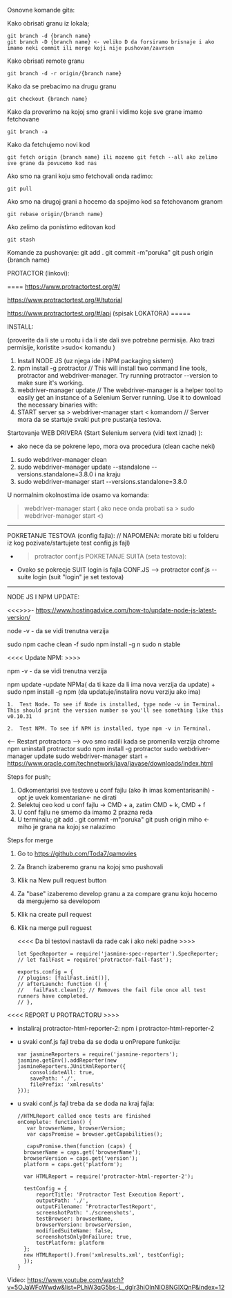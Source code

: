 Osnovne komande gita:

Kako obrisati granu iz lokala;

    git branch -d {branch name}
    git branch -D {branch name} <- veliko D da forsiramo brisnaje i ako imamo neki commit ili merge koji nije pushovan/zavrsen 

Kako obrisati remote granu 

    git branch -d -r origin/{branch name}   

Kako da se prebacimo na drugu granu

	git checkout {branch name}

Kako da proverimo na kojoj smo grani i vidimo koje sve grane imamo fetchovane

	git branch -a 

Kako da fetchujemo novi kod 

	git fetch origin {branch name} ili mozemo git fetch --all ako zelimo sve grane da povucemo kod nas 

Ako smo na grani koju smo fetchovali onda radimo:

	git pull

Ako smo na drugoj grani a hocemo da spojimo kod sa fetchovanom granom

	git rebase origin/{branch name}   

Ako zelimo da ponistimo editovan kod 

	git stash 



Komande za pushovanje:
	git add .
	git commit -m"poruka"
	git push origin {branch name}   


PROTACTOR (linkovi):

====   https://www.protractortest.org/#/

https://www.protractortest.org/#/tutorial   

https://www.protractortest.org/#/api   (spisak LOKATORA)    =====


<!-- Protractor is an end-to-end test framework for AngularJS applications. Protractor is a Node.js program that supports the Jasmine and Mocha test frameworks. Selenium is a browser automation framework. Selenium includes the Selenium Server, the WebDriver APIs, and the WebDriver browser drivers.

Protractor uses WebDriverJS which is based on Selenium. So Protractor is not instead of Selenium, but it is an extra layer on top of Selenium to make testing AngularJS applications easier. Researching the WebDriverJS specification will also help. ... Learned an test framework Jasmine (or Mocha).

Protractor uses JavaScript as language, NodeJS as programming environment and Jasmine as its test-runner-framework. Having some basic skills with these technologies will help.
Protractor uses WebDriverJS which is based on Selenium. So Protractor is not instead of Selenium, but it is an extra layer on top of Selenium to make testing AngularJS applications easier. Researching the WebDriverJS specification will also help. It simplifies the async nature of JavaScript and this will be probably be your greatest challenge when migrating from Java.

Protractor is a wrapper around WebDriverJS, which is JavaScript bindings for the Selenium WebDriver API.
Protractor needs two files to run, a spec file and configuration file. Configuration file: This File helps protractor to where the test files are placed (specs.js) and to talk with Selenium server (Selenium Address). Chrome is the default browser for Protractor

Choosing a Framework. Protractor supports two behavior driven development (BDD) test frameworks out of the box: Jasmine and Mocha. These frameworks are based on JavaScript and Node.js and provide the syntax, scaffolding, and reporting tools you will use to write and manage your tests. -->


INSTALL: 

(proverite da li ste u rootu i da li ste dali sve potrebne permisije. Ako trazi permisije, koristite >sudo< komandu )

<!-- * MORATE imati JDK (Java Development Kit (za MAC 64) ->  https://www.oracle.com/technetwork/java/javase/downloads/jdk12-downloads-5295953.html ) instaliran da bi web driver radio kako treba. -->

1. Install NODE JS  (uz njega ide i NPM packaging sistem) 
2. npm install -g protractor     // This will install two command line tools, protractor and webdriver-manager. Try running protractor --version to make sure it's working. 
3. webdriver-manager update    // The webdriver-manager is a helper tool to easily get an instance of a Selenium Server running. Use it to download the necessary binaries with: 
4. START server sa  > webdriver-manager start < komandom  //  Server mora da se startuje svaki put pre pustanja testova. 
<!-- This will start up a Selenium Server and will output a bunch of info logs. Your Protractor test will send requests to this server to control a local browser. You can see information about the status of the server at http://localhost:4444/wd/hub.  -->





Startovanje WEB DRIVERA (Start Selenium servera  (vidi text iznad) ):


* ako nece da se pokrene lepo, mora ova procedura (clean cache neki) 
1.  sudo webdriver-manager clean
2.  sudo webdriver-manager update --standalone --versions.standalone=3.8.0
i na kraju
3.  sudo webdriver-manager start --versions.standalone=3.8.0


U normalnim okolnostima ide osamo va komanda:
>  webdriver-manager start   ( ako nece onda probati sa > sudo webdriver-manager start <)


------------------------------------------------------------------------------------------------

POKRETANJE TESTOVA (config fajla):  // NAPOMENA: morate biti u folderu iz kog pozivate/startujete test config.js fajl)
- > protractor conf.js
POKRETANJE SUITA (seta testova):
- Ovako se pokrecje SUIT login is fajla CONF.JS   —>  protractor conf.js --suite login    (suit "login" je set testova)


------------------------------------------------------------------------------------------------


NODE JS I NPM UPDATE: 


<<<<Update NODE JS >>>>- https://www.hostingadvice.com/how-to/update-node-js-latest-version/

node -v - da se vidi trenutna verzija

sudo npm cache clean -f 
sudo npm install -g n 
sudo n stable 



 <<<< Update NPM: >>>>

npm -v     - da se vidi trenutna verzija

npm update   -update NPMa( da ti kaze da li ima nova verzija da update)
+
sudo npm install -g npm (da updatuje/instalira novu verziju ako ima)


	1.	Test Node. To see if Node is installed, type node -v in Terminal. This should print the version number so you'll see something like this v0.10.31 
	
	2.	Test NPM. To see if NPM is installed, type npm -v in Terminal.

<-- Restart protractora --> ovo smo radili kada se promenila verzija chrome
npm uninstall protractor
sudo npm install -g protractor
sudo webdriver-manager update
sudo webdriver-manager start 
+
https://www.oracle.com/technetwork/java/javase/downloads/index.html 


Steps for push; 
1. Odkomentarisi sve testove u conf fajlu (ako ih imas komentarisanih) - opt je uvek komentarian<- ne dirati 
2. Selektuj ceo kod u conf fajlu -> CMD + a, zatim CMD + k, CMD + f 
3. U conf fajlu ne smemo da imamo 2 prazna reda
4. U terminalu; 
git add . 
git commit -m"poruka" 
git push origin miho <- miho je grana na kojoj se nalazimo 

Steps for merge 
1. Go to https://github.com/Toda7/qamovies 
2. Za Branch izaberemo granu na kojoj smo pushovali 
3. Klik na New pull request button 
4. Za "base" izaberemo develop granu a za compare granu koju hocemo da mergujemo sa developom 
5. Klik na create pull request 
6. Klik na merge pull reguest 

    
   <<<< Da bi testovi nastavli da rade cak i ako neki padne >>>> 
		

	   let SpecReporter = require('jasmine-spec-reporter').SpecReporter;
	   // let failFast = require('protractor-fail-fast');

	   exports.config = {
	   // plugins: [failFast.init()],
	   // afterLaunch: function () {
	   //   failFast.clean(); // Removes the fail file once all test runners have completed.
	   // },


<<<< REPORT U PROTRACTORU >>>> 

- instaliraj protractor-html-reporter-2: npm i protractor-html-reporter-2

- u svaki conf.js fajl treba da se doda u onPrepare funkciju: 

	  var jasmineReporters = require('jasmine-reporters');
	  jasmine.getEnv().addReporter(new jasmineReporters.JUnitXmlReporter({
	      consolidateAll: true,
	      savePath: './',
	      filePrefix: 'xmlresults'
	  }));



- u svaki conf.js fajl treba da se doda na kraj fajla:  

	  //HTMLReport called once tests are finished
	  onComplete: function() {
	     var browserName, browserVersion;
	     var capsPromise = browser.getCapabilities();

	     capsPromise.then(function (caps) {
		browserName = caps.get('browserName');
		browserVersion = caps.get('version');
		platform = caps.get('platform');

		var HTMLReport = require('protractor-html-reporter-2');

		testConfig = {
		    reportTitle: 'Protractor Test Execution Report',
		    outputPath: './',
		    outputFilename: 'ProtractorTestReport',
		    screenshotPath: './screenshots',
		    testBrowser: browserName,
		    browserVersion: browserVersion,
		    modifiedSuiteName: false,
		    screenshotsOnlyOnFailure: true,
		    testPlatform: platform
		};
		new HTMLReport().from('xmlresults.xml', testConfig);
	    });
	  }

Video: https://www.youtube.com/watch?v=5OJaWFoWwdw&list=PLhW3qG5bs-L_dgIr3hiOlnNIO8NGlXQnP&index=12   


